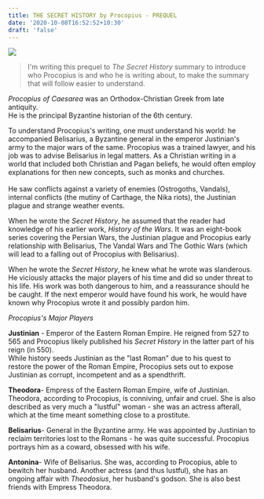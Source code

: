 ```yaml
---
title: THE SECRET HISTORY by Procopius - PREQUEL
date: '2020-10-08T16:52:52+10:30'
draft: 'false'
---
```

 ![](/images/uploads/thesecrethistory.png)

> I'm writing this prequel to _The Secret History_ summary to introduce who Procopius is and who he is writing about, to make the summary that will follow easier to understand.

_Procopius of Caesarea_ was an Orthodox-Christian Greek from late antiquity. \
He is the principal Byzantine historian of the 6th century. 

To understand Procopius's writing, one must understand his world: he accompanied Belisarius, a Byzantine general in the emperor Justinian's army to the major wars of the same. Procopius was a trained lawyer, and his job was to advise Belisarius in legal matters. As a Christian writing in a world that included both Christian and Pagan beliefs, he would often employ explanations for then new concepts, such as monks and churches.\
\
He saw conflicts against a variety of enemies (Ostrogoths, Vandals), internal conflicts (the mutiny of Carthage, the Nika riots), the Justinian plague and strange weather events.

When he wrote the _Secret History_, he assumed that the reader had knowledge of his earlier work, _History of the Wars_. It was an eight-book series covering the Persian Wars, the Justinian plague and Procopius early relationship with Belisarius, The Vandal Wars and The Gothic Wars (which will lead to a falling out of Procopius with Belisarius).

When he wrote the _Secret History_, he knew what he wrote was slanderous. He viciously attacks the major players of his time and did so under threat to his life. His work was both dangerous to him, and a reassurance should he be caught. If the next emperor would have found his work, he would have known why Procopius wrote it and possibly pardon him.

_Procopius's Major Players_

**Justinian** - Emperor of the Eastern Roman Empire. He reigned from 527 to 565 and Procopius likely published his _Secret History_ in the latter part of his reign (in 550).\
While history seeds Justinian as the "last Roman" due to his quest to restore the power of the Roman Empire, Procopius sets out to expose Justinian as corrupt, incompetent and as a spendthrift.

**Theodora**- Empress of the Eastern Roman Empire, wife of Justinian.  Theodora, according to Procopius, is conniving, unfair and cruel. She is also described as very much a "lustful" woman - she was an actress afterall, which at the time meant something close to a prostitute.

**Belisarius**- General in the Byzantine army. He was appointed by Justinian to reclaim territories lost to the Romans - he was quite successful. Procopius portrays him as a coward, obsessed with his wife.

**Antonina**- Wife of Belisarius. She was, according to Procopius, able to bewitch her husband. Another actress (and thus lustful), she has an ongoing affair with _Theodosius_, her husband's godson. She is also best friends with Empress Theodora.

